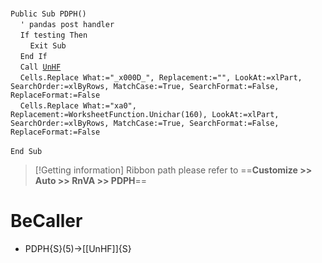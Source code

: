 &nbsp;  &nbsp;  &nbsp;  &nbsp;  
`Public Sub PDPH()`  
&nbsp;&nbsp;&nbsp;&nbsp;`' pandas post handler`  
&nbsp;&nbsp;&nbsp;&nbsp;`If testing Then`  
&nbsp;&nbsp;&nbsp;&nbsp;&nbsp;&nbsp;&nbsp;&nbsp;`Exit Sub`  
&nbsp;&nbsp;&nbsp;&nbsp;`End If`  
&nbsp;&nbsp;&nbsp;&nbsp;`Call `[`UnHF`](UnHF)  
&nbsp;&nbsp;&nbsp;&nbsp;`Cells.Replace What:="_x000D_", Replacement:="", LookAt:=xlPart, SearchOrder:=xlByRows, MatchCase:=True, SearchFormat:=False, ReplaceFormat:=False`  
&nbsp;&nbsp;&nbsp;&nbsp;`Cells.Replace What:="xa0", Replacement:=WorksheetFunction.Unichar(160), LookAt:=xlPart, SearchOrder:=xlByRows, MatchCase:=True, SearchFormat:=False, ReplaceFormat:=False`  
&nbsp;  &nbsp;  &nbsp;  &nbsp;  
`End Sub`  


> [!Getting information]
> Ribbon path please refer to ==**Customize >> Auto >> RnVA >> PDPH**==


# BeCaller
- PDPH{S}(5)->[[UnHF]]{S}

